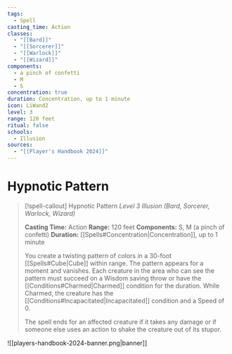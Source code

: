 ```yaml
---
tags:
  - Spell
casting_time: Action
classes:
  - "[[Bard]]"
  - "[[Sorcerer]]"
  - "[[Warlock]]"
  - "[[Wizard]]"
components:
  - a pinch of confetti
  - M
  - S
concentration: true
duration: Concentration, up to 1 minute
icon: LiWand2
level: 3
range: 120 feet
ritual: false
schools:
  - Illusion
sources:
  - "[[Player's Handbook 2024]]"
---
```


# Hypnotic Pattern

>[!spell-callout] Hypnotic Pattern
>_Level 3 Illusion (Bard, Sorcerer, Warlock, Wizard)_
>
>**Casting Time:** Action
>**Range:** 120 feet
>**Components:** S, M (a pinch of confetti)
>**Duration:** [[Spells#Concentration\|Concentration]], up to 1 minute
>
>You create a twisting pattern of colors in a 30-foot [[Spells#Cube\|Cube]] within range. The pattern appears for a moment and vanishes. Each creature in the area who can see the pattern must succeed on a Wisdom saving throw or have the [[Conditions#Charmed\|Charmed]] condition for the duration. While Charmed, the creature has the [[Conditions#Incapacitated\|Incapacitated]] condition and a Speed of 0.
>
>The spell ends for an affected creature if it takes any damage or if someone else uses an action to shake the creature out of its stupor.


![[players-handbook-2024-banner.png|banner]]
